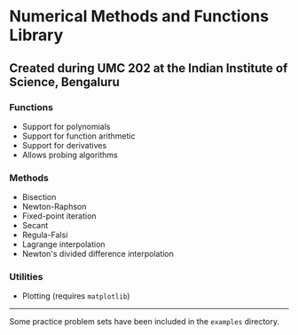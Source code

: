 # Numerical Methods and Functions Library

## Created during UMC 202 at the Indian Institute of Science, Bengaluru

### Functions
- Support for polynomials
- Support for function arithmetic
- Support for derivatives
- Allows probing algorithms

### Methods
- Bisection
- Newton-Raphson
- Fixed-point iteration
- Secant
- Regula-Falsi
- Lagrange interpolation
- Newton's divided difference interpolation

### Utilities
- Plotting (requires `matplotlib`)

---
Some practice problem sets have been included in the `examples` directory.
